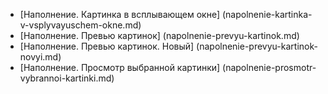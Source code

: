 ﻿* [Наполнение. Картинка в всплывающем окне] (napolnenie-kartinka-v-vsplyvayuschem-okne.md)
* [Наполнение. Превью картинок] (napolnenie-prevyu-kartinok.md)
* [Наполнение. Превью картинок. Новый] (napolnenie-prevyu-kartinok-novyi.md)
* [Наполнение. Просмотр выбранной картинки] (napolnenie-prosmotr-vybrannoi-kartinki.md)

